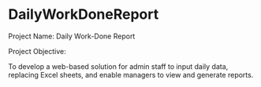 # DailyWorkDoneReport

Project Name: Daily Work-Done Report

Project Objective:

To develop a web-based solution for admin staff to input daily data, replacing Excel sheets, and enable managers to view and generate reports.